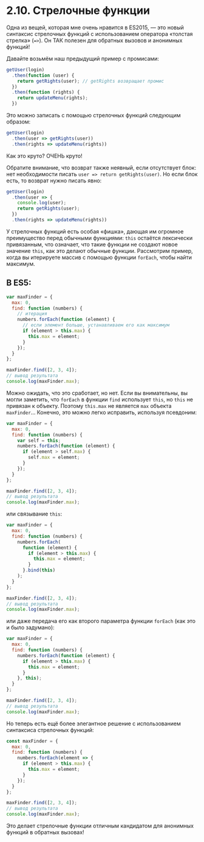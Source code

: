 
# 2.10. Стрелочные функции

Одна из вещей, которая мне очень нравится в ES2015, — это новый синтаксис стрелочных функций с использованием оператора «толстая стрелка» (`=>`). Он ТАК полезен для обратных вызовов и анонимных функций!

Давайте возьмём наш предыдущий пример с промисами:

```javascript
getUser(login)
  .then(function (user) {
    return getRights(user); // getRights возвращает промис
  })
  .then(function (rights) {
    return updateMenu(rights);
  })
```

Это можно записать с помощью стрелочных функций следующим образом:

```javascript
getUser(login)
  .then(user => getRights(user))
  .then(rights => updateMenu(rights))
```

Как это круто? ОЧЕНЬ круто!

Обратите внимание, что возврат также неявный, если отсутствует блок: нет необходимости писать `user => return getRights(user)`. Но если блок есть, то возврат нужно писать явно:

```javascript
getUser(login)
  .then(user => {
    console.log(user);
    return getRights(user);
  })
  .then(rights => updateMenu(rights))
```

У стрелочных функций есть особая «фишка», дающая им огромное преимущество перед обычными функциями: `this` остаётся лексически привязанным, что означает, что такие функции не создают новое значение `this`, как это делают обычные функции. Рассмотрим пример, когда вы итерируете массив с помощью функции `forEach`, чтобы найти максимум.

## В ES5:

```javascript
var maxFinder = {
  max: 0,
  find: function (numbers) {
    // итерация
    numbers.forEach(function (element) {
      // если элемент больше, устанавливаем его как максимум
      if (element > this.max) {
        this.max = element;
      }
    });
  }
};

maxFinder.find([2, 3, 4]);
// вывод результата
console.log(maxFinder.max);
```

Можно ожидать, что это сработает, но нет. Если вы внимательны, вы могли заметить, что `forEach` в функции `find` использует `this`, но `this` не привязан к объекту. Поэтому `this.max` не является `max` объекта `maxFinder`… Конечно, это можно легко исправить, используя псевдоним:

```javascript
var maxFinder = {
  max: 0,
  find: function (numbers) {
    var self = this;
    numbers.forEach(function (element) {
      if (element > self.max) {
        self.max = element;
      }
    });
  }
};

maxFinder.find([2, 3, 4]);
// вывод результата
console.log(maxFinder.max);
```

или связывание `this`:

```javascript
var maxFinder = {
  max: 0,
  find: function (numbers) {
    numbers.forEach(
      function (element) {
        if (element > this.max) {
          this.max = element;
        }
      }.bind(this)
    );
  }
};

maxFinder.find([2, 3, 4]);
// вывод результата
console.log(maxFinder.max);
```

или даже передача его как второго параметра функции `forEach` (как это и было задумано):

```javascript
var maxFinder = {
  max: 0,
  find: function (numbers) {
    numbers.forEach(function (element) {
      if (element > this.max) {
        this.max = element;
      }
    }, this);
  }
};

maxFinder.find([2, 3, 4]);
// вывод результата
console.log(maxFinder.max);
```

Но теперь есть ещё более элегантное решение с использованием синтаксиса стрелочных функций:

```javascript
const maxFinder = {
  max: 0,
  find: function (numbers) {
    numbers.forEach(element => {
      if (element > this.max) {
        this.max = element;
      }
    });
  }
};

maxFinder.find([2, 3, 4]);
// вывод результата
console.log(maxFinder.max);
```

Это делает стрелочные функции отличным кандидатом для анонимных функций в обратных вызовах!
